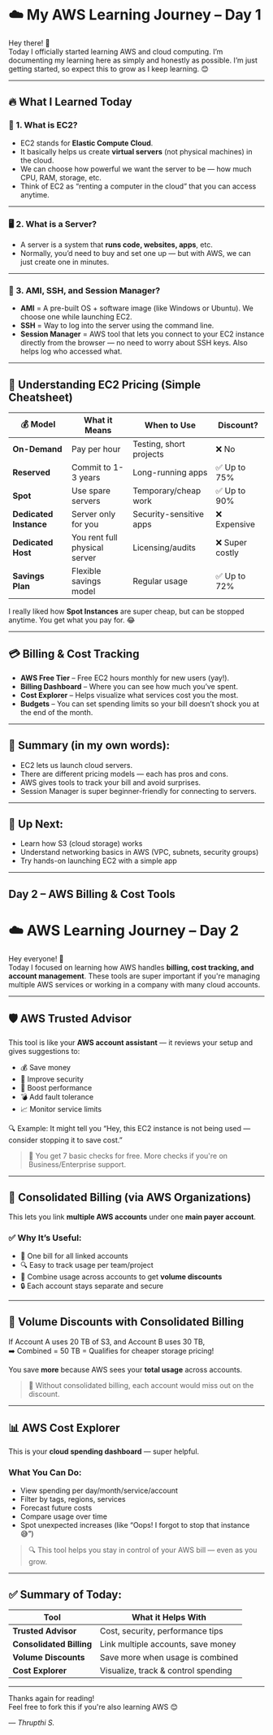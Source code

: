 # ☁️ My AWS Learning Journey – Day 1

Hey there! 👋  
Today I officially started learning AWS and cloud computing. I’m documenting my learning here as simply and honestly as possible. I’m just getting started, so expect this to grow as I keep learning. 😊

---

## 🔥 What I Learned Today

### 🚀 1. What is EC2?
- EC2 stands for **Elastic Compute Cloud**.
- It basically helps us create **virtual servers** (not physical machines) in the cloud.
- We can choose how powerful we want the server to be — how much CPU, RAM, storage, etc.
- Think of EC2 as “renting a computer in the cloud” that you can access anytime.

---

### 🖥️ 2. What is a Server?
- A server is a system that **runs code, websites, apps**, etc.
- Normally, you’d need to buy and set one up — but with AWS, we can just create one in minutes.

---

### 🔐 3. AMI, SSH, and Session Manager?
- **AMI** = A pre-built OS + software image (like Windows or Ubuntu). We choose one while launching EC2.
- **SSH** = Way to log into the server using the command line.
- **Session Manager** = AWS tool that lets you connect to your EC2 instance directly from the browser — no need to worry about SSH keys. Also helps log who accessed what.

---

## 🧠 Understanding EC2 Pricing (Simple Cheatsheet)

| 💰 Model | What it Means | When to Use | Discount? |
|---------|----------------|--------------|------------|
| **On-Demand** | Pay per hour | Testing, short projects | ❌ No |
| **Reserved** | Commit to 1-3 years | Long-running apps | ✅ Up to 75% |
| **Spot** | Use spare servers | Temporary/cheap work | ✅ Up to 90% |
| **Dedicated Instance** | Server only for you | Security-sensitive apps | ❌ Expensive |
| **Dedicated Host** | You rent full physical server | Licensing/audits | ❌ Super costly |
| **Savings Plan** | Flexible savings model | Regular usage | ✅ Up to 72% |

I really liked how **Spot Instances** are super cheap, but can be stopped anytime. You get what you pay for. 😂

---

## 💳 Billing & Cost Tracking

- **AWS Free Tier** – Free EC2 hours monthly for new users (yay!).
- **Billing Dashboard** – Where you can see how much you’ve spent.
- **Cost Explorer** – Helps visualize what services cost you the most.
- **Budgets** – You can set spending limits so your bill doesn’t shock you at the end of the month.

---

## 📝 Summary (in my own words):
- EC2 lets us launch cloud servers.
- There are different pricing models — each has pros and cons.
- AWS gives tools to track your bill and avoid surprises.
- Session Manager is super beginner-friendly for connecting to servers.

---

## 📅 Up Next:
- Learn how S3 (cloud storage) works
- Understand networking basics in AWS (VPC, subnets, security groups)
- Try hands-on launching EC2 with a simple app

---

## Day 2 – AWS Billing & Cost Tools

# ☁️ AWS Learning Journey – Day 2

Hey everyone! 👋  
Today I focused on learning how AWS handles **billing, cost tracking, and account management**. These tools are super important if you're managing multiple AWS services or working in a company with many cloud accounts.

---

## 🛡️ AWS Trusted Advisor

This tool is like your **AWS account assistant** — it reviews your setup and gives suggestions to:
- 💰 Save money
- 🔐 Improve security
- 🚀 Boost performance
- 💣 Add fault tolerance
- 📈 Monitor service limits

🔍 Example: It might tell you “Hey, this EC2 instance is not being used — consider stopping it to save cost.”

> 📌 You get 7 basic checks for free. More checks if you're on Business/Enterprise support.

---

## 🧾 Consolidated Billing (via AWS Organizations)

This lets you link **multiple AWS accounts** under one **main payer account**.

### ✅ Why It’s Useful:
- 🧾 One bill for all linked accounts
- 🔍 Easy to track usage per team/project
- 💸 Combine usage across accounts to get **volume discounts**
- 🔒 Each account stays separate and secure

---

## 💸 Volume Discounts with Consolidated Billing

If Account A uses 20 TB of S3, and Account B uses 30 TB,  
➡️ Combined = 50 TB = Qualifies for cheaper storage pricing!

You save **more** because AWS sees your **total usage** across accounts.

> 🧠 Without consolidated billing, each account would miss out on the discount.

---

## 📊 AWS Cost Explorer

This is your **cloud spending dashboard** — super helpful.

### What You Can Do:
- View spending per day/month/service/account
- Filter by tags, regions, services
- Forecast future costs
- Compare usage over time
- Spot unexpected increases (like “Oops! I forgot to stop that instance 😅”)

> 🔍 This tool helps you stay in control of your AWS bill — even as you grow.

---

## ✅ Summary of Today:
| Tool | What it Helps With |
|------|---------------------|
| **Trusted Advisor** | Cost, security, performance tips |
| **Consolidated Billing** | Link multiple accounts, save money |
| **Volume Discounts** | Save more when usage is combined |
| **Cost Explorer** | Visualize, track & control spending |

---


Thanks again for reading!  
Feel free to fork this if you're also learning AWS 😊

— *Thrupthi S.*


